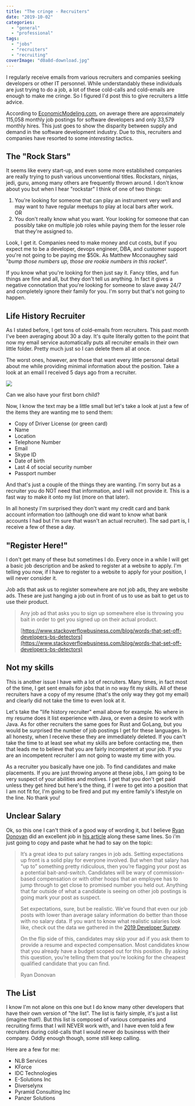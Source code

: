 ```yaml
---
title: "The cringe - Recruiters"
date: "2019-10-02"
categories: 
  - "general"
  - "professional"
tags: 
  - "jobs"
  - "recruiters"
  - "recruiting"
coverImage: "d0a8d-download.jpg"
---
```


I regularly receive emails from various recruiters and companies seeking developers or other IT personnel. While understandably these individuals are just trying to do a job, a lot of these cold-calls and cold-emails are enough to make me cringe. So I figured I'd post this to give recruiters a little advice.

According to [EconomicModeling.com](https://www.economicmodeling.com/2017/06/01/labor-market-supply-demand-software-developers/), on average there are approximately 115,058 monthly job postings for software developers and only 33,579 monthly hires. This just goes to show the disparity between supply and demand in the software development industry. Due to this, recruiters and companies have resorted to some _interesting_ tactics.

## The "Rock Stars"

It seems like every start-up, and even some more established companies are really trying to push various unconventional titles. Rockstars, ninjas, jedi, guru, among many others are frequently thrown around. I don't know about you but when I hear "rockstar" I think of one of two things:

1. You're looking for someone that can play an instrument very well and may want to have regular meetups to play at local bars after work.  
    OR
2. You don't really know what you want. Your looking for someone that can possibly take on multiple job roles while paying them for the lesser role that they're assigned to.

Look, I get it. Companies need to make money and cut costs, but if you expect me to be a developer, devops engineer, DBA, and customer support you're not going to be paying me $50k. As Matthew Mcconaughey said "_bump those numbers up, those are rookie numbers in this racket_".

If you know what you're looking for then just say it. Fancy titles, and fun things are fine and all, but they don't tell us anything. In fact it gives a negative connotation that you're looking for someone to slave away 24/7 and completely ignore their family for you. I'm sorry but that's not going to happen.

## Life History Recruiter

As I stated before, I get tons of cold-emails from recruiters. This past month I've been averaging about 30 a day. It's quite literally gotten to the point that now my email service automatically puts all recruiter emails in their own little folder. Pretty much just so I can delete them all at once.

The worst ones, however, are those that want every little personal detail about me while providing minimal information about the position. Take a look at an email I received 5 days ago from a recruiter.

[![](https://i2.wp.com/dccoder.com/wp-content/uploads/2019/10/2019-10-02_11-48-51.jpg?fit=1024%2C627)](https://dccoder.files.wordpress.com/2020/09/4c8e5-2019-10-02_11-48-51.jpg)

Can we also have your first born child?

Now, I know the text may be a little small but let's take a look at just a few of the items they are wanting me to send them:

- Copy of Driver License (or green card)
- Name
- Location
- Telephone Number
- Email
- Skype ID
- Date of birth
- Last 4 of social security number
- Passport number

And that's just a couple of the things they are wanting. I'm sorry but as a recruiter you do NOT need that information, and I will not provide it. This is a fast way to make it onto my list (more on that later).

In all honesty I'm surprised they don't want my credit card and bank account information too (although one did want to know what bank accounts I had but I'm sure that wasn't an actual recruiter). The sad part is, I receive a few of these a day.

## "Register Here!"

I don't get many of these but sometimes I do. Every once in a while I will get a basic job description and be asked to register at a website to apply. I'm telling you now, if I have to register to a website to apply for your position, I will never consider it.

Job ads that ask us to register somewhere are not job ads, they are website ads. These are just hanging a job out in front of us to use as bait to get us to use their product.

> Any job ad that asks you to sign up somewhere else is throwing you bait in order to get you signed up on their actual product. 
> 
> [https://www.stackoverflowbusiness.com/blog/words-that-set-off-developers-bs-detectors](https://www.stackoverflowbusiness.com/blog/words-that-set-off-developers-bs-detectors)

## Not my skills

This is another issue I have with a lot of recruiters. Many times, in fact most of the time, I get sent emails for jobs that in no way fit my skills. All of these recruiters have a copy of my resume (that's the only way they got my email) and clearly did not take the time to even look at it.

Let's take the "life history recruiter" email above for example. No where in my resume does it list experience with Java, or even a desire to work with Java. As for other recruiters the same goes for Rust and GoLang, but you would be surprised the number of job postings I get for these languages. In all honesty, when I receive these they are immediately deleted. If you can't take the time to at least see what my skills are before contacting me, then that leads me to believe that you are fairly incompetent at your job. If you are an incompetent recruiter I am not going to waste my time with you.

As a recruiter you basically have one job. To find candidates and make placements. If you are just throwing anyone at these jobs, I am going to be very suspect of your abilities and motives. I get that you don't get paid unless they get hired but here's the thing, if I were to get into a position that I am not fit for, I'm going to be fired and put my entire family's lifestyle on the line. No thank you!

## Unclear Salary

Ok, so this one I can't think of a good way of wording it, but I believe [Ryan Donovan](https://www.stackoverflowbusiness.com/blog/author/ryan-donovan) did an excellent job in [his article](https://www.stackoverflowbusiness.com/blog/words-that-set-off-developers-bs-detectors) along these same lines. So i'm just going to copy and paste what he had to say on the topic:

> It’s a great idea to put salary ranges in job ads. Setting expectations up front is a solid play for everyone involved. But when that salary has “up to” something pretty ridiculous, then you’re flagging your post as a potential bait-and-switch. Candidates will be wary of commission-based compensation or with other hoops that an employee has to jump through to get close to promised number you held out. Anything that far outside of what a candidate is seeing on other job postings is going mark your post as suspect. 
> 
>   
> Set expectations, sure, but be realistic. We’ve found that even our job posts with lower than average salary information do better than those with no salary data. If you want to know what realistic salaries look like, check out the data we gathered in the [2019 Developer Survey](https://insights.stackoverflow.com/survey/2019#work-_-salary-by-developer-type). 
> 
>   
> On the flip side of this, candidates may skip your ad if you ask them to provide a resume and expected compensation. Most candidates know that you already have a budget scoped out for this position. By asking this question, you’re telling them that you’re looking for the cheapest qualified candidate that you can find. 
> 
> Ryan Donovan

## The List

I know I'm not alone on this one but I do know many other developers that have their own version of "the list". The list is fairly simple, it's just a list (imagine that!). But this list is composed of various companies and recruiting firms that I will NEVER work with, and I have even told a few recruiters during cold-calls that I would never do business with their company. Oddly enough though, some still keep calling.

Here are a few for me:

- NLB Services
- KForce
- IDC Technologies
- E-Solutions Inc
- Diverselynx
- Pyramid Consulting Inc
- Panzer Solutions
